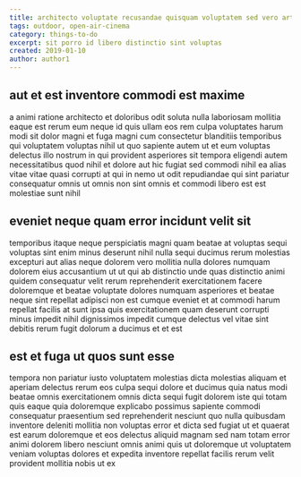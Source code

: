 ```yaml
---
title: architecto voluptate recusandae quisquam voluptatem sed vero article 3770
tags: outdoor, open-air-cinema
category: things-to-do
excerpt: sit porro id libero distinctio sint voluptas
created: 2019-01-10
author: author1
---
```


## aut et est inventore commodi est maxime

a animi ratione architecto et doloribus odit soluta nulla laboriosam mollitia eaque est rerum eum neque id quis ullam eos rem culpa voluptates harum modi sit dolor magni et fuga magni cum consectetur blanditiis temporibus qui voluptatem voluptas nihil ut quo sapiente autem ut et eum voluptas delectus illo nostrum in qui provident asperiores sit tempora eligendi autem necessitatibus quod nihil et dolore aut hic fugiat sed commodi nihil ea alias vitae vitae quasi corrupti at qui in nemo ut odit repudiandae qui sint pariatur consequatur omnis ut omnis non sint omnis et commodi libero est est molestiae sunt nihil

## eveniet neque quam error incidunt velit sit

temporibus itaque neque perspiciatis magni quam beatae at voluptas sequi voluptas sint enim minus deserunt nihil nulla sequi ducimus rerum molestias excepturi aut alias neque dolorem vero mollitia nulla dolores numquam dolorem eius accusantium ut ut qui ab distinctio unde quas distinctio animi quidem consequatur velit rerum reprehenderit exercitationem facere doloremque et beatae voluptate dolores numquam asperiores et beatae neque sint repellat adipisci non est cumque eveniet et at commodi harum repellat facilis at sunt ipsa quis exercitationem quam deserunt corrupti minus impedit nihil dignissimos impedit cumque delectus vel vitae sint debitis rerum fugit dolorum a ducimus et et est

## est et fuga ut quos sunt esse

tempora non pariatur iusto voluptatem molestias dicta molestias aliquam et aperiam delectus rerum eos culpa sequi dolore et ducimus quia natus modi beatae omnis exercitationem omnis dicta sequi fugit dolorem iste qui totam quis eaque quia doloremque explicabo possimus sapiente commodi consequatur praesentium sed reprehenderit nesciunt quo nulla quibusdam inventore deleniti mollitia non voluptas error et dicta sed fugiat ut et quaerat est earum doloremque et eos delectus aliquid magnam sed nam totam error animi dolorem libero nesciunt omnis animi quis ut doloremque ut voluptatem veniam voluptas dolores et expedita inventore repellat facilis rerum velit provident mollitia nobis ut ex
